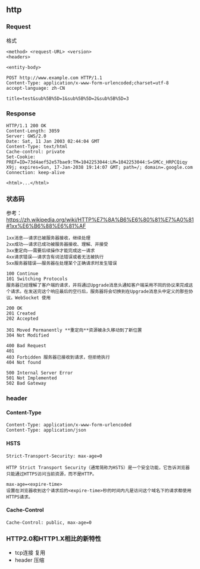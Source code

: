 ## http

### Request
格式
```
<method> <request-URL> <version>
<headers>

<entity-body>
```

```
POST http://www.example.com HTTP/1.1
Content-Type: application/x-www-form-urlencoded;charset=utf-8
accept-language: zh-CN

title=test&sub%5B%5D=1&sub%5B%5D=2&sub%5B%5D=3
```


### Response

```
HTTP/1.1 200 OK
Content-Length: 3059
Server: GWS/2.0
Date: Sat, 11 Jan 2003 02:44:04 GMT
Content-Type: text/html
Cache-control: private
Set-Cookie: PREF=ID=73d4aef52e57bae9:TM=1042253044:LM=1042253044:S=SMCc_HRPCQiqy
X9j; expires=Sun, 17-Jan-2038 19:14:07 GMT; path=/; domain=.google.com
Connection: keep-alive

<html>...</html>
```

### 状态码

参考：https://zh.wikipedia.org/wiki/HTTP%E7%8A%B6%E6%80%81%E7%A0%81#1xx%E6%B6%88%E6%81%AF

```
1xx消息——请求已被服务器接收，继续处理
2xx成功——请求已成功被服务器接收、理解、并接受
3xx重定向——需要后续操作才能完成这一请求
4xx请求错误——请求含有词法错误或者无法被执行
5xx服务器错误——服务器在处理某个正确请求时发生错误

100 Continue
101 Switching Protocols
服务器已经理解了客户端的请求，并将通过Upgrade消息头通知客户端采用不同的协议来完成这个请求。在发送完这个响应最后的空行后，服务器将会切换到在Upgrade消息头中定义的那些协议。WebSocket 使用

200 OK
201 Created
202 Accepted

301 Moved Permanently **重定向**资源被永久移动到了新位置
304 Not Modified

400 Bad Request
401 
403 Forbidden 服务器已接收到请求，但拒绝执行
404 Not found

500 Internal Server Error
501 Not Implemented
502 Bad Gateway
```

### header

#### Content-Type
```
Content-Type: application/x-www-form-urlencoded
Content-Type: application/json
```

#### HSTS
```
Strict-Transport-Security: max-age=0

HTTP Strict Transport Security（通常简称为HSTS）是一个安全功能，它告诉浏览器只能通过HTTPS访问当前资源，而不是HTTP。

max-age=<expire-time>
设置在浏览器收到这个请求后的<expire-time>秒的时间内凡是访问这个域名下的请求都使用HTTPS请求。
```

#### Cache-Control

```
Cache-Control: public, max-age=0
```


### HTTP2.0和HTTP1.X相比的新特性

- tcp连接 复用
- header 压缩